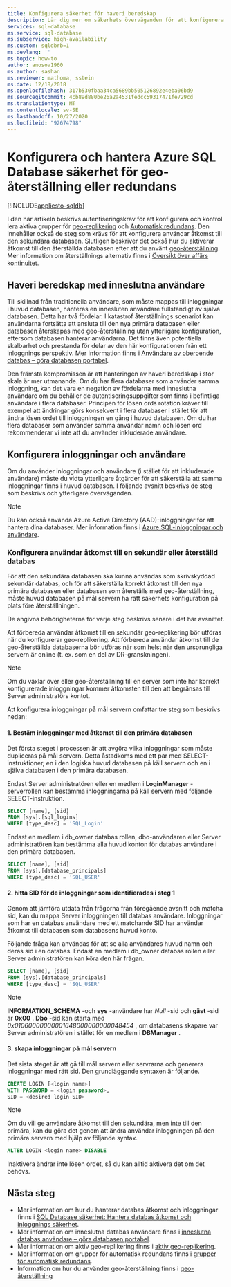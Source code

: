 ```yaml
---
title: Konfigurera säkerhet för haveri beredskap
description: Lär dig mer om säkerhets överväganden för att konfigurera och hantera säkerhet efter en databas återställning eller redundansväxling till en sekundär server.
services: sql-database
ms.service: sql-database
ms.subservice: high-availability
ms.custom: sqldbrb=1
ms.devlang: ''
ms.topic: how-to
author: anosov1960
ms.author: sashan
ms.reviewer: mathoma, sstein
ms.date: 12/18/2018
ms.openlocfilehash: 317b530fbaa34ca5689bb505126892e4eba06bd9
ms.sourcegitcommit: 4cb89d880be26a2a4531fedcc59317471fe729cd
ms.translationtype: MT
ms.contentlocale: sv-SE
ms.lasthandoff: 10/27/2020
ms.locfileid: "92674798"
---
```

# <a name="configure-and-manage-azure-sql-database-security-for-geo-restore-or-failover"></a>Konfigurera och hantera Azure SQL Database säkerhet för geo-återställning eller redundans
[!INCLUDE[appliesto-sqldb](../includes/appliesto-sqldb.md)]

I den här artikeln beskrivs autentiseringskrav för att konfigurera och kontrol lera aktiva grupper för [geo-replikering](active-geo-replication-overview.md) och [Automatisk redundans](auto-failover-group-overview.md). Den innehåller också de steg som krävs för att konfigurera användar åtkomst till den sekundära databasen. Slutligen beskriver det också hur du aktiverar åtkomst till den återställda databasen efter att du använt [geo-återställning](recovery-using-backups.md#geo-restore). Mer information om återställnings alternativ finns i [Översikt över affärs kontinuitet](business-continuity-high-availability-disaster-recover-hadr-overview.md).

## <a name="disaster-recovery-with-contained-users"></a>Haveri beredskap med inneslutna användare

Till skillnad från traditionella användare, som måste mappas till inloggningar i huvud databasen, hanteras en innesluten användare fullständigt av själva databasen. Detta har två fördelar. I katastrof återställnings scenariot kan användarna fortsätta att ansluta till den nya primära databasen eller databasen återskapas med geo-återställning utan ytterligare konfiguration, eftersom databasen hanterar användarna. Det finns även potentiella skalbarhet och prestanda för delar av den här konfigurationen från ett inloggnings perspektiv. Mer information finns i [Användare av oberoende databas – göra databasen portabel](/sql/relational-databases/security/contained-database-users-making-your-database-portable).

Den främsta kompromissen är att hanteringen av haveri beredskap i stor skala är mer utmanande. Om du har flera databaser som använder samma inloggning, kan det vara en negation av fördelarna med inneslutna användare om du behåller de autentiseringsuppgifter som finns i befintliga användare i flera databaser. Principen för lösen ords rotation kräver till exempel att ändringar görs konsekvent i flera databaser i stället för att ändra lösen ordet till inloggningen en gång i huvud databasen. Om du har flera databaser som använder samma användar namn och lösen ord rekommenderar vi inte att du använder inkluderade användare.

## <a name="how-to-configure-logins-and-users"></a>Konfigurera inloggningar och användare

Om du använder inloggningar och användare (i stället för att inkluderade användare) måste du vidta ytterligare åtgärder för att säkerställa att samma inloggningar finns i huvud databasen. I följande avsnitt beskrivs de steg som beskrivs och ytterligare överväganden.

  >[!NOTE]
  > Du kan också använda Azure Active Directory (AAD)-inloggningar för att hantera dina databaser. Mer information finns i [Azure SQL-inloggningar och användare](./logins-create-manage.md).

### <a name="set-up-user-access-to-a-secondary-or-recovered-database"></a>Konfigurera användar åtkomst till en sekundär eller återställd databas

För att den sekundära databasen ska kunna användas som skrivskyddad sekundär databas, och för att säkerställa korrekt åtkomst till den nya primära databasen eller databasen som återställs med geo-återställning, måste huvud databasen på mål servern ha rätt säkerhets konfiguration på plats före återställningen.

De angivna behörigheterna för varje steg beskrivs senare i det här avsnittet.

Att förbereda användar åtkomst till en sekundär geo-replikering bör utföras när du konfigurerar geo-replikering. Att förbereda användar åtkomst till de geo-återställda databaserna bör utföras när som helst när den ursprungliga servern är online (t. ex. som en del av DR-granskningen).

> [!NOTE]
> Om du växlar över eller geo-återställning till en server som inte har korrekt konfigurerade inloggningar kommer åtkomsten till den att begränsas till Server administratörs kontot.

Att konfigurera inloggningar på mål servern omfattar tre steg som beskrivs nedan:

#### <a name="1-determine-logins-with-access-to-the-primary-database"></a>1. Bestäm inloggningar med åtkomst till den primära databasen

Det första steget i processen är att avgöra vilka inloggningar som måste dupliceras på mål servern. Detta åstadkoms med ett par med SELECT-instruktioner, en i den logiska huvud databasen på käll servern och en i själva databasen i den primära databasen.

Endast Server administratören eller en medlem i **LoginManager** -serverrollen kan bestämma inloggningarna på käll servern med följande SELECT-instruktion.

```sql
SELECT [name], [sid]
FROM [sys].[sql_logins]
WHERE [type_desc] = 'SQL_Login'
```

Endast en medlem i db_owner databas rollen, dbo-användaren eller Server administratören kan bestämma alla huvud konton för databas användare i den primära databasen.

```sql
SELECT [name], [sid]
FROM [sys].[database_principals]
WHERE [type_desc] = 'SQL_USER'
```

#### <a name="2-find-the-sid-for-the-logins-identified-in-step-1"></a>2. hitta SID för de inloggningar som identifierades i steg 1

Genom att jämföra utdata från frågorna från föregående avsnitt och matcha sid, kan du mappa Server inloggningen till databas användare. Inloggningar som har en databas användare med ett matchande SID har användar åtkomst till databasen som databasens huvud konto.

Följande fråga kan användas för att se alla användares huvud namn och deras sid i en databas. Endast en medlem i db_owner databas rollen eller Server administratören kan köra den här frågan.

```sql
SELECT [name], [sid]
FROM [sys].[database_principals]
WHERE [type_desc] = 'SQL_USER'
```

> [!NOTE]
> **INFORMATION_SCHEMA** -och **sys** -användare har *Null* -sid och **gäst** -sid är **0x00** . **Dbo** -sid kan starta med *0x01060000000001648000000000048454* , om databasens skapare var Server administratören i stället för en medlem i **DBManager** .

#### <a name="3-create-the-logins-on-the-target-server"></a>3. skapa inloggningar på mål servern

Det sista steget är att gå till mål servern eller servrarna och generera inloggningar med rätt sid. Den grundläggande syntaxen är följande.

```sql
CREATE LOGIN [<login name>]
WITH PASSWORD = <login password>,
SID = <desired login SID>
```

> [!NOTE]
> Om du vill ge användare åtkomst till den sekundära, men inte till den primära, kan du göra det genom att ändra användar inloggningen på den primära servern med hjälp av följande syntax.
>
> ```sql
> ALTER LOGIN <login name> DISABLE
> ```
>
> Inaktivera ändrar inte lösen ordet, så du kan alltid aktivera det om det behövs.

## <a name="next-steps"></a>Nästa steg

* Mer information om hur du hanterar databas åtkomst och inloggningar finns i [SQL Database säkerhet: Hantera databas åtkomst och inloggnings säkerhet](logins-create-manage.md).
* Mer information om inneslutna databas användare finns i [inneslutna databas användare – göra databasen portabel](/sql/relational-databases/security/contained-database-users-making-your-database-portable).
* Mer information om aktiv geo-replikering finns i [aktiv geo-replikering](active-geo-replication-overview.md).
* Mer information om grupper för automatisk redundans finns i [grupper för automatisk redundans](auto-failover-group-overview.md).
* Information om hur du använder geo-återställning finns i [geo-återställning](recovery-using-backups.md#geo-restore)